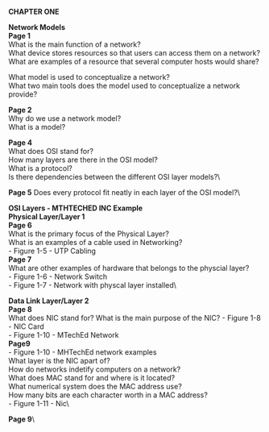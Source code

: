 **CHAPTER ONE**

 **Network Models**\
__Page 1__\
What is the main function of a network?\
What device stores resources so that users can access them on a network?\
What are examples of a resource that several computer hosts would share?

What model is used to conceptualize a network?\
What two main tools does the model used to conceptualize a network provide?

__Page 2__\
Why do we use a network model?\
What is a model?

__Page 4__\
What does OSI stand for?\
How many layers are there in the OSI model?\
What is a protocol?\
Is there dependencies between the different OSI layer models?\

__Page 5__
Does every protocol fit neatly in each layer of the OSI model?\

**OSI Layers - MTHTECHED INC Example**\
__Physical Layer/Layer 1__\
__Page 6__\
What is the primary focus of the Physical Layer?\
What is an examples of a cable used in Networking?\
	- Figure 1-5 - UTP Cabling\
 __Page 7__\
What are other examples of hardware that belongs to the physcial layer?\
	- Figure 1-6 - Network Switch\
 	- Figure 1-7 - Network with physcal layer installed\

  __Data Link Layer/Layer 2__\
__Page 8__\
What does NIC stand for?
What is the main purpose of the NIC?
	- Figure 1-8 - NIC Card\
	- Figure 1-10 - MTechEd Network\
 __Page9__\
 	- Figure 1-10 - MHTechEd network examples\
  What layer is the NIC apart of?\
  How do networks indetify computers on a network?\
  What does MAC stand for and where is it located?\
  What numerical system does the MAC address use?\
  How many bits are each character worth in a MAC address?\
  	- Figure 1-11 - Nic\

   __Page 9__\
  
  
  
  
  




		 
         
		 
